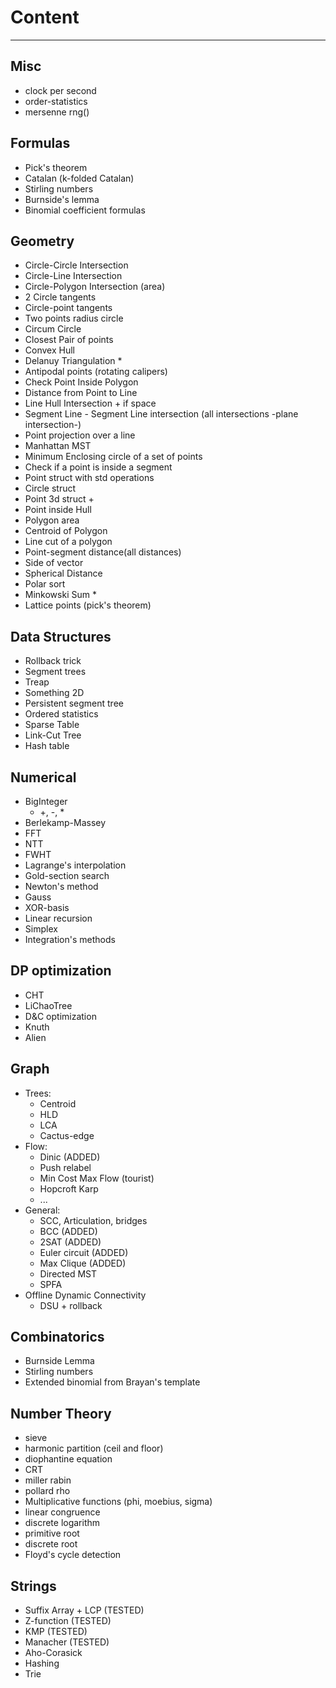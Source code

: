 # Content
---

## Misc
- clock per second
- order-statistics
- mersenne rng() 

## Formulas 
- Pick's theorem
- Catalan (k-folded Catalan)
- Stirling numbers 
- Burnside's lemma
- Binomial coefficient formulas

## Geometry
- Circle-Circle Intersection
- Circle-Line Intersection
- Circle-Polygon Intersection (area)
- 2 Circle tangents
- Circle-point tangents
- Two points radius circle
- Circum Circle
- Closest Pair of points
- Convex Hull
- Delanuy Triangulation * 
- Antipodal points (rotating calipers)
- Check Point Inside Polygon
- Distance from Point to Line
- Line Hull Intersection + if space
- Segment Line - Segment Line intersection (all intersections -plane intersection-)
- Point projection over a line
- Manhattan MST
- Minimum Enclosing circle of a set of points
- Check if a point is inside a segment
- Point struct with std operations
- Circle struct
- Point 3d struct +
- Point inside Hull 
- Polygon area
- Centroid of Polygon
- Line cut of a polygon
- Point-segment distance(all distances)
- Side of vector
- Spherical Distance
- Polar sort
- Minkowski Sum * 
- Lattice points (pick's theorem)


## Data Structures
- Rollback trick
- Segment trees
- Treap
- Something 2D
- Persistent segment tree
- Ordered statistics
- Sparse Table
- Link-Cut Tree
- Hash table

## Numerical
- BigInteger
    - +, -, *
- Berlekamp-Massey
- FFT
- NTT
- FWHT
- Lagrange's interpolation
- Gold-section search
- Newton's method
- Gauss
- XOR-basis
- Linear recursion 
- Simplex
- Integration's methods

## DP optimization
- CHT
- LiChaoTree
- D&C optimization
- Knuth
- Alien

## Graph
- Trees:
    - Centroid
    - HLD 
    - LCA
    - Cactus-edge
- Flow:
    - Dinic (ADDED)
    - Push relabel 
    - Min Cost Max Flow (tourist)
    - Hopcroft Karp
    - ...
- General:
    - SCC, Articulation, bridges
    - BCC (ADDED)
    - 2SAT (ADDED)
    - Euler circuit (ADDED)
    - Max Clique (ADDED)
    - Directed MST
    - SPFA
- Offline Dynamic Connectivity 
    - DSU + rollback

## Combinatorics
- Burnside Lemma
- Stirling numbers 
- Extended binomial from Brayan's template 

## Number Theory
- sieve
- harmonic partition (ceil and floor)
- diophantine equation
- CRT
- miller rabin
- pollard rho
- Multiplicative functions (phi, moebius, sigma)
- linear congruence
- discrete logarithm
- primitive root
- discrete root
- Floyd's cycle detection

## Strings
- Suffix Array + LCP (TESTED)
- Z-function (TESTED)
- KMP (TESTED)
- Manacher (TESTED)
- Aho-Corasick
- Hashing
- Trie 